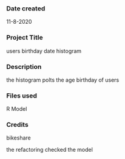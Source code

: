 ### Date created
11-8-2020

### Project Title
users birthday date histogram

### Description
the histogram polts the age birthday of users

### Files used
R Model

### Credits
bikeshare

the refactoring checked the model